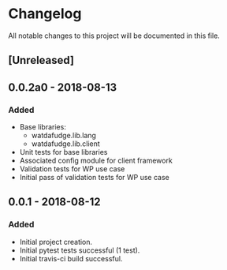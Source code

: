 # Changelog
All notable changes to this project will be documented in this file.

## [Unreleased]

## 0.0.2a0 - 2018-08-13
### Added
- Base libraries:
    - watdafudge.lib.lang
    - watdafudge.lib.client
- Unit tests for base libraries
- Associated config module for client framework
- Validation tests for WP use case
- Initial pass of validation tests for WP use case

## 0.0.1 - 2018-08-12
### Added
- Initial project creation.
- Initial pytest tests successful (1 test).
- Initial travis-ci build successful.
